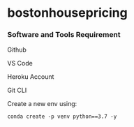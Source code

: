 # bostonhousepricing

### Software and Tools Requirement

Github

VS Code

Heroku Account

Git CLI


Create a new env using:
```
conda create -p venv python==3.7 -y
```
